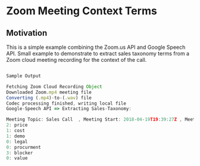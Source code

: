 # Zoom Meeting Context Terms

## Motivation

This is a simple example combining the Zoom.us API and Google Speech API. Small example to demonstrate to
extract sales taxonomy terms from a Zoom cloud meeting recording for the context of the call.


```js

Sample Output

Fetching Zoom Cloud Recording Object
Downloaded Zoom.mp4 meeting file
Converting (.mp4)-to-(.wav) file
Codec processing finished, writing local file
Google-Speech API => Extracting Sales-Taxonomy:

Meeting Topic: Sales Call  , Meeting Start: 2018-04-19T19:39:27Z , Meeting Duration: 1min(s)
2: price
1: cost
1: demo
0: legal
0: procurment
3: blocker
0: value

```